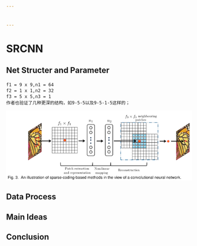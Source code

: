 ```yaml
---


---
```


<h1 id="srcnn">SRCNN</h1>
<h2 id="net-structer-and-parameter">Net Structer and Parameter</h2>
<pre><code>f1 = 9 x 9,n1 = 64
f2 = 1 x 1,n2 = 32
f3 = 5 x 5,n3 = 1
作者也验证了几种更深的结构，如9-5-5以及9-5-1-5这样的；
</code></pre>
<p><img src="https://github.com/mynameiziji/mynameiziji.github.io/blob/master/srcnn.png" alt="SRCNN"></p>
<h2 id="data-process">Data Process</h2>
<h2 id="main-ideas">Main Ideas</h2>
<h2 id="conclusion">Conclusion</h2>

